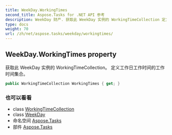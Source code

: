```yaml
---
title: WeekDay.WorkingTimes
second_title: Aspose.Tasks for .NET API 参考
description: WeekDay 财产. 获取此 WeekDay 实例的 WorkingTimeCollection 定义工作日工作时间的工作时间集合
type: docs
weight: 70
url: /zh/net/aspose.tasks/weekday/workingtimes/
---
```

## WeekDay.WorkingTimes property

获取此 WeekDay 实例的 WorkingTimeCollection。 定义工作日工作时间的工作时间集合。

```csharp
public WorkingTimeCollection WorkingTimes { get; }
```

### 也可以看看

* class [WorkingTimeCollection](../../workingtimecollection/)
* class [WeekDay](../)
* 命名空间 [Aspose.Tasks](../../weekday/)
* 部件 [Aspose.Tasks](../../../)


